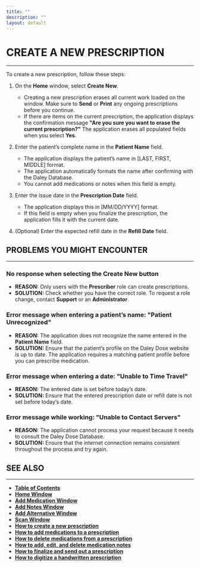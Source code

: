 ```yaml
---
title: ""
description: ""
layout: default
---
```


# **CREATE A NEW PRESCRIPTION**
---

To create a new prescription, follow these steps:

1. On the **Home** window, select **Create New**.  
   - Creating a new prescription erases all current work loaded on the window. Make sure to **Send** or **Print** any ongoing prescriptions before you continue.  
   - If there are items on the current prescription, the application displays the confirmation message **"Are you sure you want to erase the current prescription?"** The application erases all populated fields when you select **Yes**.

2. Enter the patient’s complete name in the **Patient Name** field.  
   - The application displays the patient’s name in [LAST, FIRST, MIDDLE] format.  
   - The application automatically formats the name after confirming with the Daley Database.  
   - You cannot add medications or notes when this field is empty.

3. Enter the issue date in the **Prescription Date** field.  
   - The application displays this in [MM/DD/YYYY] format.  
   - If this field is empty when you finalize the prescription, the application fills it with the current date.

4. (Optional) Enter the expected refill date in the **Refill Date** field.

## **PROBLEMS YOU MIGHT ENCOUNTER**
---

### No response when selecting the **Create New** button  
- **REASON:** Only users with the **Prescriber** role can create prescriptions.  
- **SOLUTION:** Check whether you have the correct role. To request a role change, contact **Support** or an **Administrator**.

### Error message when entering a patient’s name: **"Patient Unrecognized"**  
- **REASON:** The application does not recognize the name entered in the **Patient Name** field.  
- **SOLUTION:** Ensure that the patient’s profile on the Daley Dose website is up to date. The application requires a matching patient profile before you can prescribe medication.

### Error message when entering a date: **"Unable to Time Travel"**  
- **REASON:** The entered date is set before today’s date.  
- **SOLUTION:** Ensure that the entered prescription date or refill date is not set before today’s date.

### Error message while working: **"Unable to Contact Servers"**  
- **REASON:** The application cannot process your request because it needs to consult the Daley Dose Database.  
- **SOLUTION:** Ensure that the internet connection remains consistent throughout the process and try again.

## **SEE ALSO**
---
- [**Table of Contents**](/daleydose/help-files)
- [**Home Window**](/daleydose/window-home)  
- [**Add Medication Window**](/daleydose/window-add-medication)  
- [**Add Notes Window**](/daleydose/window-add-notes)  
- [**Add Alternative Window**](/daleydose/window-add-alternative)  
- [**Scan Window**](/daleydose/window-scan)  
- [**How to create a new prescription**](/daleydose/prescription-create-new)  
- [**How to add medications to a prescription**](/daleydose/prescription-add-meds)  
- [**How to delete medications from a prescription**](/daleydose/prescription-delete-meds) 
- [**How to add, edit, and delete medication notes**](/daleydose/prescription-manage)  
- [**How to finalize and send out a prescription**](/daleydose/prescription-finalize)
- [**How to digitize a handwritten prescription**](/daleydose/prescription-digitize)
